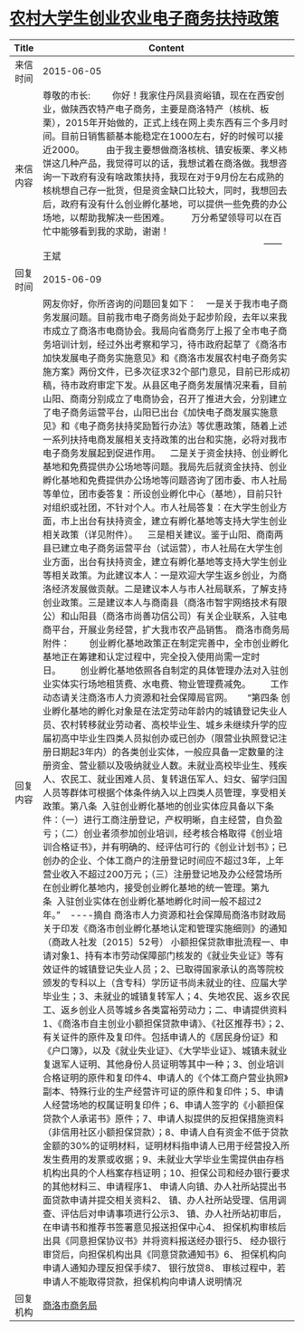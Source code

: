 # <a href="http://www.shangluo.gov.cn/zmhd/ldxxxx.jsp?urltype=leadermail.LeaderMailContentUrl&wbtreeid=1112&leadermailid=3164">农村大学生创业农业电子商务扶持政策</a>
| Title |                                                                                                                                                                                                                                                                                                                                                                                                                                                                                                                                                                                                                                                                                                                                                                                                                                                                                                                                                                                                                                                Content                                                                                                                                                                                                                                                                                                                                                                                                                                                                                                                                                                                                                                                                                                                                                                                                                                                                                                                                                                                                                                                 |
|:-----:|--------------------------------------------------------------------------------------------------------------------------------------------------------------------------------------------------------------------------------------------------------------------------------------------------------------------------------------------------------------------------------------------------------------------------------------------------------------------------------------------------------------------------------------------------------------------------------------------------------------------------------------------------------------------------------------------------------------------------------------------------------------------------------------------------------------------------------------------------------------------------------------------------------------------------------------------------------------------------------------------------------------------------------------------------------------------------------------------------------------------------------------------------------------------------------------------------------------------------------------------------------------------------------------------------------------------------------------------------------------------------------------------------------------------------------------------------------------------------------------------------------------------------------------------------------------------------------------------------------------------------------------------------------------------------------------------------------------------------------------------------------------------------------------------------------------------------------------------------------------------------------------------------------------------------------------------------------------------------------------------------------------------------------------------------------------------------------------------------------|
| 来信时间  | 2015-06-05                                                                                                                                                                                                                                                                                                                                                                                                                                                                                                                                                                                                                                                                                                                                                                                                                                                                                                                                                                                                                                                                                                                                                                                                                                                                                                                                                                                                                                                                                                                                                                                                                                                                                                                                                                                                                                                                                                                                                                                                                                                                                             |
| 来信内容  | 尊敬的市长:         你好！我家住丹凤县资峪镇，现在在西安创业，做陕西农特产电子商务，主要是商洛特产（核桃、板栗），2015年开始做的，正式上线在网上卖东西有三个多月时间。目前日销售额基本能稳定在1000左右，好的时候可以接近2000。         由于我主要想做商洛核桃、镇安板栗、孝义柿饼这几种产品，我觉得可以的话，我想试着在商洛做。我想咨询一下政府有没有啥政策扶持，我现在对于9月份左右成熟的核桃想自己存一批货，但是资金缺口比较大，同时，我想回去后，政府有没有什么创业孵化基地，可以提供一些免费的办公场地，以帮助我解决一些困难。         万分希望领导可以在百忙中能够看到我的求助，谢谢！                                                                                            ——王斌                                                                                                                                                                                                                                                                                                                                                                                                                                                                                                                                                                                                                                                                                                                                                                                                                                                                                                                                                                                                                                                                                                                                                                                                                                                                                                                                                                                                                                                                                                                                                                                                                                                                                     |
| 回复时间  | 2015-06-09                                                                                                                                                                                                                                                                                                                                                                                                                                                                                                                                                                                                                                                                                                                                                                                                                                                                                                                                                                                                                                                                                                                                                                                                                                                                                                                                                                                                                                                                                                                                                                                                                                                                                                                                                                                                                                                                                                                                                                                                                                                                                             |
| 回复内容  | 网友你好，你所咨询的问题回复如下：    一是关于我市电子商务发展问题。目前我市电子商务尚处于起步阶段，去年以来我市成立了商洛市电商协会。我局向省商务厅上报了全市电子商务培训计划，经过外出考察和学习，待市政府起草了《商洛市加快发展电子商务实施意见》和《商洛市发展农村电子商务实施方案》两份文件，已多次征求32个部门意见，目前已形成初稿，待市政府审定下发。从县区电子商务发展情况来看，目前山阳、商南分别成立了电商协会，召开了推进大会，分别建立了电子商务运营平台，山阳已出台《加快电子商发展实施意见》和《电子商务扶持奖励暂行办法》等优惠政策，随着上述一系列扶持电商发展相关支持政策的出台和实施，必将对我市电子商务发展起到促进作用。    二是关于资金扶持、创业孵化基地和免费提供办公场地等问题。我局先后就资金扶持、创业孵化基地和免费提供办公场地等问题咨询了团市委、市人社局等单位，团市委答复：所设创业孵化中心（基地），目前只针对组织或社团，不针对个人。市人社局答复：在大学生创业方面，市上出台有扶持资金，建立有孵化基地等支持大学生创业相关政策（详见附件）。    三是相关建议。鉴于山阳、商南两县已建立电子商务运营平台（试运营），市人社局在大学生创业方面，出台有扶持资金，建立有孵化基地等支持大学生创业等相关政策。为此建议本人：一是欢迎大学生返乡创业，为商洛经济发展做贡献。二是建议本人与市人社局联系，了解支持创业政策。三是建议本人与商南县（商洛市智宇网络技术有限公）和山阳县（商洛市尚善功信公司）有关企业联系，入驻电商平台，开展业务经营，扩大我市农产品销售。 商洛市商务局附件：        创业孵化基地政策正在制定完善中，全市创业孵化基地正在筹建和认定过程中，完全投入使用尚需一定时日。        创业孵化基地依照各自制定的具体管理办法对入驻创业实体实行场地租赁费、水电费、物业管理费减免。        工作动态请关注商洛市人力资源和社会保障局官网。      “第四条 创业孵化基地的孵化对象是在法定劳动年龄内的城镇登记失业人员、农村转移就业劳动者、高校毕业生、城乡未继续升学的应届初高中毕业生四类人员拟创办或已创办（限营业执照登记注册日期起3年内）的各类创业实体，一般应具备一定数量的注册资金、营业额以及吸纳就业人数。未就业高校毕业生、残疾人、农民工、就业困难人员、复转退伍军人、妇女、留学归国人员等群体可根据个体条件纳入以上四类人员管理，享受相关政策。第八条  入驻创业孵化基地的创业实体应具备以下条件：（一）进行工商注册登记，产权明晰，自主经营，自负盈亏；（二）创业者须参加创业培训，经考核合格取得《创业培训合格证书》，并有明确的、经评估可行的《创业计划书》；已创办的企业、个体工商户的注册登记时间应不超过3年，上年营业收入不超过200万元；（三）注册登记地及办公经营场所在创业孵化基地内，接受创业孵化基地的统一管理。第九条  入驻创业实体在创业孵化基地孵化时间一般不超过2年。”    ----摘自 商洛市人力资源和社会保障局商洛市财政局关于印发《商洛市创业孵化基地认定和管理实施细则》的通知（商政人社发〔2015〕52号） 小额担保贷款审批流程一、申请对象1、持有本市劳动保障部门核发的《就业失业证》等有效证件的城镇登记失业人员；2、已取得国家承认的高等院校颁发的专科以上（含专科）学历证书尚未就业的往、应届大学毕业生；3、未就业的城镇复转军人；4、失地农民、返乡农民工、返乡创业人员等城乡各类富裕劳动力；二、申请提供资料1、《商洛市自主创业小额担保贷款申请》、《社区推荐书》；2、有关证件的原件及复印件。包括申请人的《居民身份证》和《户口簿》，以及《就业失业证》、《大学毕业证》、城镇未就业复退军人证明、其他身份人员证明等其中一种；3、创业培训合格证明的原件和复印件4、申请人的《个体工商户营业执照》副本、特殊行业的生产经营许可证的原件和复印件；5、申请人经营场地的权属证明复印件；6、申请人签字的《小额担保贷款个人承诺书》原件；7、申请人拟提供的反担保措施资料（非信用社区小额担保贷款）；8、申请人自有资金不低于贷款金额的30%的证明材料，证明材料指申请人已用于经营投入所发生费用的发票或收据；9、未就业大学毕业生需提供由存档机构出具的个人档案存档证明；10、担保公司和经办银行要求的其他材料三、申请程序1、 申请人向镇、办人社所站提出书面贷款申请并提交相关资料2、 镇、办人社所站受理、信用调查、评估后对申请事项进行公示3、 镇、办人社所站初审后，在申请书和推荐书签署意见报送担保中心4、 担保机构审核后出具《同意担保协议书》并将资料报送经办银行5、 经办银行审贷后，向担保机构出具《同意贷款通知书》6、 担保机构向申请人通知办理反担保手续7、 银行放贷8、 审核过程中，若申请人不能取得贷款，担保机构向申请人说明情况 |
| 回复机构  | <a href="../../category/agencies/商洛市商务局.md">商洛市商务局</a>                                                                                                                                                                                                                                                                                                                                                                                                                                                                                                                                                                                                                                                                                                                                                                                                                                                                                                                                                                                                                                                                                                                                                                                                                                                                                                                                                                                                                                                                                                                                                                                                                                                                                                                                                                                                                                                                                                                                                                                                                                                 |